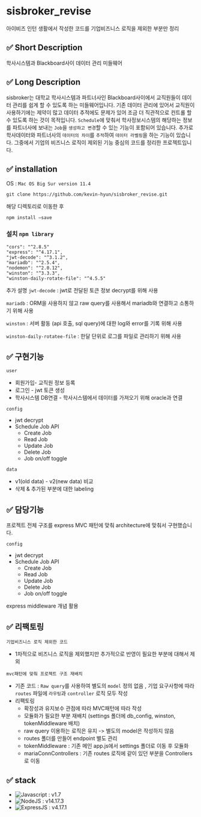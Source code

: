 # sisbroker_revise
아이비즈 인턴 생활에서 작성한 코드를 기업비즈니스 로직을 제외한 부분만 정리


## ✅ Short Description
학사시스템과 Blackboard사이 데이터 관리 미들웨어

## ✅ Long Description

sisbroker는 대학교 학사시스템과 파트너사인 Blackboard사이에서 교직원들이 데이터 관리를 쉽게 할 수 있도록 하는 미들웨어입니다. 
기존 데이터 관리에 있어서 교직원이 사용하기에는 제약이 많고 데이터 추적에도 문제가 있어 조금 더 직관적으로 컨트롤 할 수 있도록 하는 것이 목적입니다. 
`Schedule`에 맞춰서 학사정보시스템의 해당하는 정보를 파트너사에 보내는 `Job`을 `생성하고 변경`할 수 있는 기능이 포함되어 있습니다. 
추가로 학사데이터와 파트너사의 `데이터의 차이`를 `추적`하여 `데이터 라벨링`을 하는 기능이 있습니다.
그중에서 기업의 비즈니스 로직이 제외된 기능 중심의 코드를 정리한 프로젝트입니다.


## ✅ installation

OS : `Mac OS Big Sur version 11.4`

`git clone https://github.com/kevin-hyun/sisbroker_revise.git`

해당 디렉토리로 이동한 후 

`npm install —save`

### 설치 `npm library`

```
"cors": "^2.8.5"  
"express": "^4.17.1", 
"jwt-decode": "^3.1.2",
"mariadb": "^2.5.4",
"nodemon": "^2.0.12",
"winston": "^3.3.3",
"winston-daily-rotate-file": "^4.5.5"
```
추가 설명 
`jwt-decode` : jwt로 전달된 토큰 정보 decrypt를 위해 사용

`mariadb` : ORM을 사용하지 않고 raw query를 사용해서 mariadb와 연결하고 소통하기 위해 사용

`winston` : 서버 활동 (api 호출, sql query)에 대한 log와 error를 기록 위해 사용

`winston-daily-rotatee-file` : 한달 단위로 로그를 파일로 관리하기 위해 사용


## ✅ 구현기능

`user`
- 회원가입- 교직원 정보 등록
- 로그인 - jwt 토큰 생성
- 학사시스템 DB연결 - 학사시스템에서 데이터를 가져오기 위해 oracle과 연결

`config`
- jwt decrypt
- Schedule Job API
  - Create Job
  - Read Job
  - Update Job
  - Delete Job
  - Job on/off toggle 

`data`
- v1(old data) - v2(new data) 비교
- 삭제 & 추가된 부분에 대한 labeling



## ✅ 담당기능

프로젝트 전체 구조를 express MVC 패턴에 맞춰 architecture에 맞춰서 구현했습니다. 

`config`
- jwt decrypt
- Schedule Job API
  - Create Job
  - Read Job
  - Update Job
  - Delete Job
  - Job on/off toggle 

 
 express middleware 개념 활용
 
## ✅  리팩토링
`기업비즈니스 로직 제외한 코드`
- 1차적으로 비즈니스 로직을 제외했지만 추가적으로 반영이 필요한 부분에 대해서 제외

`mvc패턴에 맞춰 프로젝트 구조 재배치`
- 기존 코드 :  `Raw query`를 사용하여 별도의 `model` 정의 없음 , 기업 요구사항에 따라 `routes` 파일에 `라우팅`과 `controller` 로직 모두 작성 
- 리팩토링
  - 확장성과 유지보수 관점에 따라 MVC패턴에 따라 작성
  - 모듈화가 필요한 부분 재배치 (settings 폴더에 db_config, winston, tokenMiddleware 배치)
  - raw query 이용하는 로직은 유지 -> 별도의 model은 작성하지 않음
  - routes 폴더를 만들어 endpoint 별도 관리
  - tokenMiddleware : 기존 메인 app.js에서 settings 폴더로 이동 후 모듈화
  - mariaConnControllers : 기존 routes 로직에 같이 있던 부분을 Controllers로 이동 

 
## ✅ stack
- <img alt="Javascript" src="https://img.shields.io/badge/JavaScript-F7DF1E?style=for-the-badge&logo=javascript&logoColor=black"/>  : v1.7
- <img alt="NodeJS" src="https://img.shields.io/badge/Node.js-43853D?style=for-the-badge&logo=node.js&logoColor=white"/>  : v14.17.3
- <img alt="ExpressJS" src="https://img.shields.io/badge/Express.js-404D59?style=for-the-badge"/> : v4.17.1


